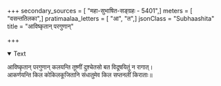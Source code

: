 +++
secondary_sources = [ "महा-सुभाषित-सङ्ग्रहः - 5401",]
meters = [ "वसन्ततिलका",]
pratimaalaa_letters = [ "आ", "त",]
jsonClass = "Subhaashita"
title = "आविष्कृतान् परगुणान्"

+++

<details open><summary>Text</summary>

आविष्कृतान् परगुणान् कलयन्ति तूष्णीं दुश्चेतसो बत विदूषयितुं न रागात्।  
आकर्णयन्ति किल कोकिलकूजितानि संधातुमेव किल सप्तनलीं किराताः॥
</details>
